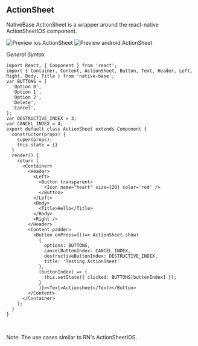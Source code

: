 ## ActionSheet

NativeBase ActionSheet is a wrapper around the react-native ActionSheetIOS component.

![Preview ios ActionSheet](https://docs.nativebase.io/docs/assets/ios/components/actionsheet.gif)
![Preview android ActionSheet](https://docs.nativebase.io/docs/assets/android/components/actionsheet.gif)

*General Syntax*
<pre class="line-numbers"><code class="language-jsx">import React, { Component } from 'react';
import { Container, Content, ActionSheet, Button, Text, Header, Left, Right, Body, Title } from 'native-base';
​var BUTTONS = [
  'Option 0',
  'Option 1',
  'Option 2',
  'Delete',
  'Cancel',
];
var DESTRUCTIVE_INDEX = 3;
var CANCEL_INDEX = 4;
export default class ActionSheet extends Component {
  constructor(props) {
    super(props);
    this.state = {}
  }
  render() {
    return (
      &lt;Container>
        &lt;Header>
          &lt;Left>
            &lt;Button transparent>
              &lt;Icon name="heart" size={20} color='red' />
            &lt;/Button>
          &lt;/Left>
          &lt;Body>
            &lt;Title>Hello&lt;/Title>
          &lt;/Body>
          &lt;Right />
        &lt;/Header>
        &lt;Content padder>
          &lt;Button onPress={()=> ActionSheet.show(
            {
              options: BUTTONS,
              cancelButtonIndex: CANCEL_INDEX,
              destructiveButtonIndex: DESTRUCTIVE_INDEX,
              title: 'Testing ActionSheet'
            },
            (buttonIndex) => {
              this.setState({ clicked: BUTTONS[buttonIndex] });
            }
            )}>&lt;Text>Actionsheet&lt;/Text>&lt;/Button>
        &lt;/Content>
      &lt;/Container>
    );
  }
}</code></pre><br />

Note: The use cases similar to RN's ActionSheetIOS.
